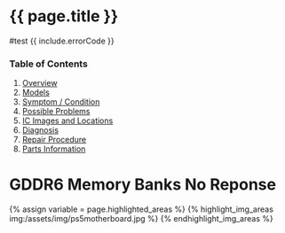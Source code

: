 
# {{ page.title }}

#test {{ include.errorCode }}

### Table of Contents
1. [Overview](#overview)
2. [Models](#models)
3. [Symptom / Condition](#symptom--condition)
4. [Possible Problems](#possible-problems)
5. [IC Images and Locations](#ic-images-and-locations)
6. [Diagnosis](#diagnosis)
6. [Repair Procedure](#repair-procedure)
6. [Parts Information](#parts-information)

# GDDR6 Memory Banks No Reponse
{% assign variable = page.highlighted_areas %}
{% highlight_img_areas img:/assets/img/ps5motherboard.jpg %}
{% endhighlight_img_areas %}

